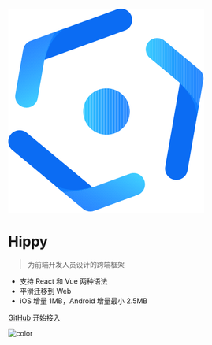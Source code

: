 ![logo](_media/logo.svg)

# Hippy

> 为前端开发人员设计的跨端框架

* 支持 React 和 Vue 两种语法
* 平滑迁移到 Web
* iOS 增量 1MB，Android 增量最小 2.5MB


[GitHub](//github.com/Tencent/Hippy)
[开始接入](guide/integration.md)

![color](#fff)
